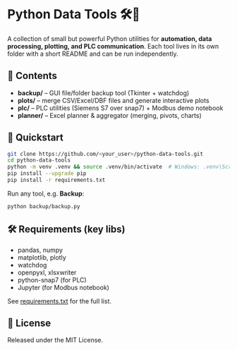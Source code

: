 # Python Data Tools 🛠️🐍

A collection of small but powerful Python utilities for **automation, data processing, plotting, and PLC communication**.
Each tool lives in its own folder with a short README and can be run independently.

## 📂 Contents
- **backup/** – GUI file/folder backup tool (Tkinter + watchdog)
- **plots/** – merge CSV/Excel/DBF files and generate interactive plots
- **plc/** – PLC utilities (Siemens S7 over snap7) + Modbus demo notebook
- **planner/** – Excel planner & aggregator (merging, pivots, charts)

## 🚀 Quickstart
```bash
git clone https://github.com/<your_user>/python-data-tools.git
cd python-data-tools
python -m venv .venv && source .venv/bin/activate  # Windows: .venv\Scripts\activate
pip install --upgrade pip
pip install -r requirements.txt
```

Run any tool, e.g. **Backup**:
```bash
python backup/backup.py
```

## 🛠️ Requirements (key libs)
- pandas, numpy
- matplotlib, plotly
- watchdog
- openpyxl, xlsxwriter
- python-snap7 (for PLC)
- Jupyter (for Modbus notebook)

See [requirements.txt](requirements.txt) for the full list.

## 📄 License
Released under the MIT License.
